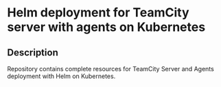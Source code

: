 # Helm deployment for TeamCity server with agents  on Kubernetes

## Description
Repository contains complete resources for TeamCity Server and Agents deployment with Helm on Kubernetes.